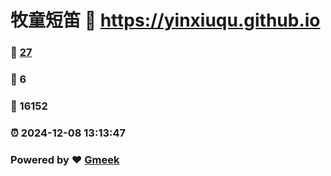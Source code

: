 # 牧童短笛 :link: https://yinxiuqu.github.io 
### :page_facing_up: [27](https://yinxiuqu.github.io/tag.html) 
### :speech_balloon: 6 
### :hibiscus: 16152 
### :alarm_clock: 2024-12-08 13:13:47 
### Powered by :heart: [Gmeek](https://github.com/Meekdai/Gmeek)
